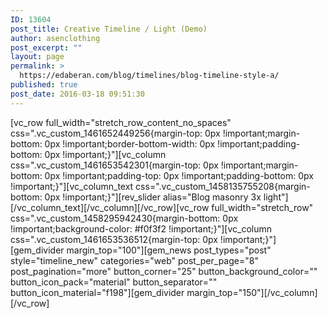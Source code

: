 ```yaml
---
ID: 13604
post_title: Creative Timeline / Light (Demo)
author: asenclothing
post_excerpt: ""
layout: page
permalink: >
  https://edaberan.com/blog/timelines/blog-timeline-style-a/
published: true
post_date: 2016-03-18 09:51:30
---
```

[vc_row full_width="stretch_row_content_no_spaces" css=".vc_custom_1461652449256{margin-top: 0px !important;margin-bottom: 0px !important;border-bottom-width: 0px !important;padding-bottom: 0px !important;}"][vc_column css=".vc_custom_1461653542301{margin-top: 0px !important;margin-bottom: 0px !important;padding-top: 0px !important;padding-bottom: 0px !important;}"][vc_column_text css=".vc_custom_1458135755208{margin-bottom: 0px !important;}"][rev_slider alias="Blog masonry 3x light"][/vc_column_text][/vc_column][/vc_row][vc_row full_width="stretch_row" css=".vc_custom_1458295942430{margin-bottom: 0px !important;background-color: #f0f3f2 !important;}"][vc_column css=".vc_custom_1461653536512{margin-top: 0px !important;}"][gem_divider margin_top="100"][gem_news post_types="post" style="timeline_new" categories="web" post_per_page="8" post_pagination="more" button_corner="25" button_background_color="" button_icon_pack="material" button_separator="" button_icon_material="f198"][gem_divider margin_top="150"][/vc_column][/vc_row]